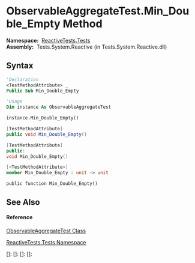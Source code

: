 # ObservableAggregateTest.Min\_Double\_Empty Method

**Namespace:**  [ReactiveTests.Tests](ReactiveTests.Tests\ReactiveTests.Tests.md)  
**Assembly:**  Tests.System.Reactive (in Tests.System.Reactive.dll)

## Syntax

```vb
'Declaration
<TestMethodAttribute> _
Public Sub Min_Double_Empty
```

```vb
'Usage
Dim instance As ObservableAggregateTest

instance.Min_Double_Empty()
```

```csharp
[TestMethodAttribute]
public void Min_Double_Empty()
```

```c++
[TestMethodAttribute]
public:
void Min_Double_Empty()
```

```fsharp
[<TestMethodAttribute>]
member Min_Double_Empty : unit -> unit 
```

```jscript
public function Min_Double_Empty()
```

## See Also

#### Reference

[ObservableAggregateTest Class](ObservableAggregateTest\ObservableAggregateTest.md)

[ReactiveTests.Tests Namespace](ReactiveTests.Tests\ReactiveTests.Tests.md)

[]: 
[]: 
[]: 
[]: 